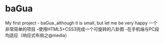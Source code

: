 # baGua
My first project - baGua.,although it is small, but let me be very happy
一个非常简单的项目
  -使用HTML5+CSS3完成一个可旋转的八卦图
  -在手机端与PC段均适应（响应式布局之@media）

